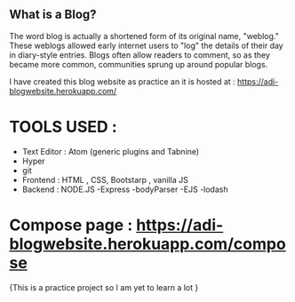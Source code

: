 ## What is a Blog?

The word blog is actually a shortened form of its original name, "weblog." 
These weblogs allowed early internet users to "log" the details of their day in diary-style entries.
Blogs often allow readers to comment, so as they became more common, communities sprung up around popular blogs.


I have created this blog website as practice an it is hosted at : https://adi-blogwebsite.herokuapp.com/

# TOOLS USED :

- Text Editor : Atom (generic plugins and Tabnine)
- Hyper
- git
- Frontend : HTML , CSS, Bootstarp  , vanilla JS
- Backend : NODE.JS -Express
                    -bodyParser
                    -EJS
                    -lodash
 
 # Compose page : https://adi-blogwebsite.herokuapp.com/compose 

 
 
 {This is a practice project so I am yet to learn a lot }
